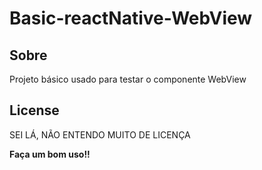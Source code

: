 # Basic-reactNative-WebView

## Sobre
Projeto básico usado para testar o componente WebView

## License

SEI LÁ, NÃO ENTENDO MUITO DE LICENÇA

**Faça um bom uso!!**
